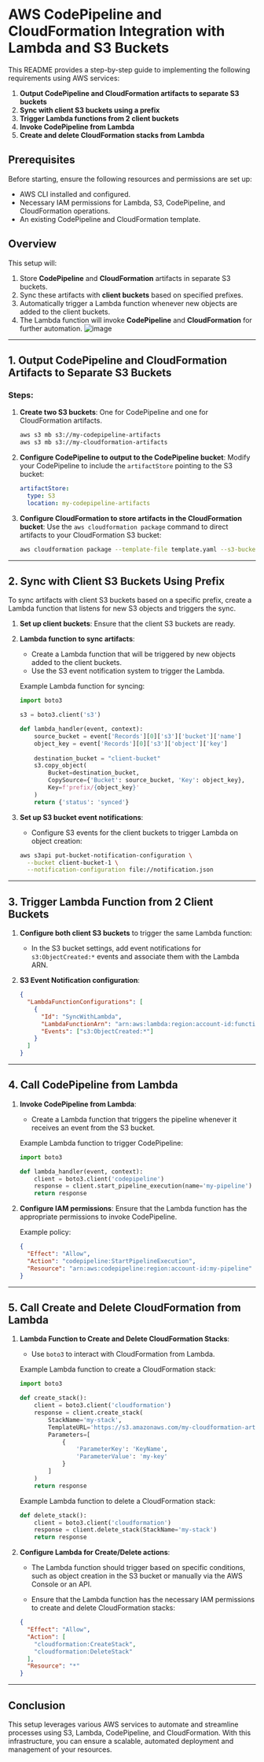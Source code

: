 # AWS CodePipeline and CloudFormation Integration with Lambda and S3 Buckets

This README provides a step-by-step guide to implementing the following requirements using AWS services:

1. **Output CodePipeline and CloudFormation artifacts to separate S3 buckets**
2. **Sync with client S3 buckets using a prefix**
3. **Trigger Lambda functions from 2 client buckets**
4. **Invoke CodePipeline from Lambda**
5. **Create and delete CloudFormation stacks from Lambda**

## Prerequisites

Before starting, ensure the following resources and permissions are set up:
- AWS CLI installed and configured.
- Necessary IAM permissions for Lambda, S3, CodePipeline, and CloudFormation operations.
- An existing CodePipeline and CloudFormation template.

## Overview

This setup will:
1. Store **CodePipeline** and **CloudFormation** artifacts in separate S3 buckets.
2. Sync these artifacts with **client buckets** based on specified prefixes.
3. Automatically trigger a Lambda function whenever new objects are added to the client buckets.
4. The Lambda function will invoke **CodePipeline** and **CloudFormation** for further automation.
![image](https://github.com/user-attachments/assets/3aaf3b98-ab00-41ca-929b-0ebdd7e220bb)



---

## 1. Output CodePipeline and CloudFormation Artifacts to Separate S3 Buckets

### Steps:

1. **Create two S3 buckets**: One for CodePipeline and one for CloudFormation artifacts.
    ```bash
    aws s3 mb s3://my-codepipeline-artifacts
    aws s3 mb s3://my-cloudformation-artifacts
    ```

2. **Configure CodePipeline to output to the CodePipeline bucket**:
    Modify your CodePipeline to include the `artifactStore` pointing to the S3 bucket:
    ```yaml
    artifactStore:
      type: S3
      location: my-codepipeline-artifacts
    ```

3. **Configure CloudFormation to store artifacts in the CloudFormation bucket**:
    Use the `aws cloudformation package` command to direct artifacts to your CloudFormation S3 bucket:
    ```bash
    aws cloudformation package --template-file template.yaml --s3-bucket my-cloudformation-artifacts --output-template-file packaged.yaml
    ```

---

## 2. Sync with Client S3 Buckets Using Prefix

To sync artifacts with client S3 buckets based on a specific prefix, create a Lambda function that listens for new S3 objects and triggers the sync.

1. **Set up client buckets**: Ensure that the client S3 buckets are ready.

2. **Lambda function to sync artifacts**:
    - Create a Lambda function that will be triggered by new objects added to the client buckets.
    - Use the S3 event notification system to trigger the Lambda.

    Example Lambda function for syncing:
    ```python
    import boto3

    s3 = boto3.client('s3')

    def lambda_handler(event, context):
        source_bucket = event['Records'][0]['s3']['bucket']['name']
        object_key = event['Records'][0]['s3']['object']['key']
        
        destination_bucket = "client-bucket"
        s3.copy_object(
            Bucket=destination_bucket,
            CopySource={'Bucket': source_bucket, 'Key': object_key},
            Key=f'prefix/{object_key}'
        )
        return {'status': 'synced'}
    ```

3. **Set up S3 bucket event notifications**:
    - Configure S3 events for the client buckets to trigger Lambda on object creation:
    ```bash
    aws s3api put-bucket-notification-configuration \
      --bucket client-bucket-1 \
      --notification-configuration file://notification.json
    ```

---

## 3. Trigger Lambda Function from 2 Client Buckets

1. **Configure both client S3 buckets** to trigger the same Lambda function:
    - In the S3 bucket settings, add event notifications for `s3:ObjectCreated:*` events and associate them with the Lambda ARN.

2. **S3 Event Notification configuration**:
    ```json
    {
      "LambdaFunctionConfigurations": [
        {
          "Id": "SyncWithLambda",
          "LambdaFunctionArn": "arn:aws:lambda:region:account-id:function:sync-function",
          "Events": ["s3:ObjectCreated:*"]
        }
      ]
    }
    ```

---

## 4. Call CodePipeline from Lambda

1. **Invoke CodePipeline from Lambda**:
    - Create a Lambda function that triggers the pipeline whenever it receives an event from the S3 bucket.
    
    Example Lambda function to trigger CodePipeline:
    ```python
    import boto3

    def lambda_handler(event, context):
        client = boto3.client('codepipeline')
        response = client.start_pipeline_execution(name='my-pipeline')
        return response
    ```

2. **Configure IAM permissions**:
    Ensure that the Lambda function has the appropriate permissions to invoke CodePipeline.

    Example policy:
    ```json
    {
      "Effect": "Allow",
      "Action": "codepipeline:StartPipelineExecution",
      "Resource": "arn:aws:codepipeline:region:account-id:my-pipeline"
    }
    ```

---

## 5. Call Create and Delete CloudFormation from Lambda

1. **Lambda Function to Create and Delete CloudFormation Stacks**:
    - Use `boto3` to interact with CloudFormation from Lambda.

    Example Lambda function to create a CloudFormation stack:
    ```python
    import boto3

    def create_stack():
        client = boto3.client('cloudformation')
        response = client.create_stack(
            StackName='my-stack',
            TemplateURL='https://s3.amazonaws.com/my-cloudformation-artifacts/template.yaml',
            Parameters=[
                {
                    'ParameterKey': 'KeyName',
                    'ParameterValue': 'my-key'
                }
            ]
        )
        return response
    ```

    Example Lambda function to delete a CloudFormation stack:
    ```python
    def delete_stack():
        client = boto3.client('cloudformation')
        response = client.delete_stack(StackName='my-stack')
        return response
    ```

2. **Configure Lambda for Create/Delete actions**:
    - The Lambda function should trigger based on specific conditions, such as object creation in the S3 bucket or manually via the AWS Console or an API.

    - Ensure that the Lambda function has the necessary IAM permissions to create and delete CloudFormation stacks:
    ```json
    {
      "Effect": "Allow",
      "Action": [
        "cloudformation:CreateStack",
        "cloudformation:DeleteStack"
      ],
      "Resource": "*"
    }
    ```

---

## Conclusion

This setup leverages various AWS services to automate and streamline processes using S3, Lambda, CodePipeline, and CloudFormation. With this infrastructure, you can ensure a scalable, automated deployment and management of your resources.
